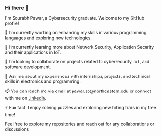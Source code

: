 ### Hi there 👋

I'm Sourabh Pawar, a Cybersecurity graduate. Welcome to my GitHub profile!

🔭 I’m currently working on enhancing my skills in various programming languages and exploring new technologies.

🌱 I’m currently learning more about Network Security, Application Security and their applications in IoT.

👯 I’m looking to collaborate on projects related to cybersecurity, IoT, and software development.

💬 Ask me about my experiences with internships, projects, and technical skills in electronics and programming.

📫 You can reach me via email at pawar.so@northeastern.edu or connect with me on [LinkedIn](https://www.linkedin.com/in/sourabhp28/).

⚡ Fun fact: I enjoy solving puzzles and exploring new hiking trails in my free time!

Feel free to explore my repositories and reach out for any collaborations or discussions!
